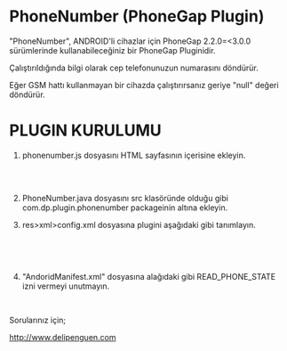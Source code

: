 PhoneNumber (PhoneGap Plugin)
=================================

"PhoneNumber", ANDROID'li cihazlar için PhoneGap 2.2.0=<3.0.0 sürümlerinde kullanabileceğiniz bir PhoneGap Pluginidir. 

Çalıştırıldığında bilgi olarak cep telefonunuzun numarasını döndürür. 

Eğer GSM hattı kullanmayan bir cihazda çalıştırırsanız geriye "null" değeri döndürür.

PLUGIN KURULUMU
=================================

1. phonenumber.js dosyasını HTML sayfasının içerisine ekleyin.

<pre>
<script type="text/javascript" charset="utf-8" src="phonenumber.js"></script>
</pre>

2. PhoneNumber.java dosyasını src klasöründe olduğu gibi com.dp.plugin.phonenumber packageinin altına ekleyin.

3. res>xml>config.xml dosyasına plugini aşağıdaki gibi tanımlayın.

<pre>
<feature name="PhoneNumber">
    <param name="android-package" value="com.dp.plugin.phonenumber.PhoneNumber" />
</feature>
</pre>

4. "AndoridManifest.xml" dosyasına alağıdaki gibi READ_PHONE_STATE izni vermeyi unutmayın.

<pre>
<uses-permission android:name="android.permission.READ_PHONE_STATE" />
</pre>

Sorularınız için;

http://www.delipenguen.com
